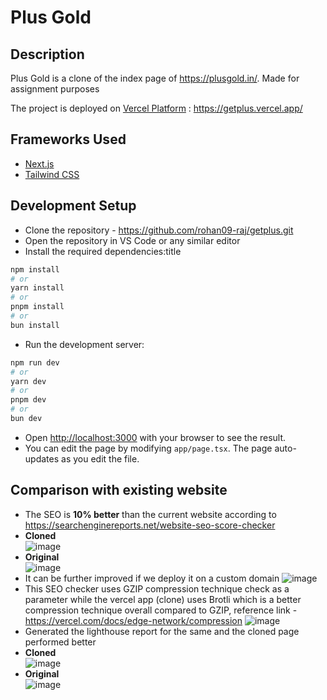 # Plus Gold
## Description
Plus Gold is a clone of the index page of https://plusgold.in/. Made for assignment purposes

The project is deployed on [Vercel Platform](https://vercel.com/new?utm_medium=default-template&filter=next.js&utm_source=create-next-app&utm_campaign=create-next-app-readme) : https://getplus.vercel.app/

## Frameworks Used
- [Next.js](https://nextjs.org/)
- [Tailwind CSS](https://tailwindcss.com/)

## Development Setup
- Clone the repository - https://github.com/rohan09-raj/getplus.git
- Open the repository in VS Code or any similar editor
- Install the required dependencies:title
```bash
npm install
# or
yarn install
# or
pnpm install
# or
bun install
```
- Run the development server:

```bash
npm run dev
# or
yarn dev
# or
pnpm dev
# or
bun dev
```
- Open [http://localhost:3000](http://localhost:3000) with your browser to see the result.
- You can edit the page by modifying `app/page.tsx`. The page auto-updates as you edit the file.

## Comparison with existing website
- The SEO is **10% better** than the current website according to https://searchenginereports.net/website-seo-score-checker
- **Cloned**                                            
![image](https://github.com/rohan09-raj/getplus/assets/78433013/6e3cf863-7ba3-4a97-aece-d24e77c6b387)
- **Original**                                                 
![image](https://github.com/rohan09-raj/getplus/assets/78433013/b018bf60-9050-4b48-bf5d-ebc1d0ea06ce)
- It can be further improved if we deploy it on a custom domain
![image](https://github.com/rohan09-raj/getplus/assets/78433013/81ab41a6-8954-4bd4-b907-6e29ef35d1d5)
- This SEO checker uses GZIP compression technique check as a parameter while the vercel app (clone) uses Brotli which is a better compression technique overall compared to GZIP, reference link - https://vercel.com/docs/edge-network/compression
![image](https://github.com/rohan09-raj/getplus/assets/78433013/3d678872-9792-41f0-91a3-afe7b602c784)
- Generated the lighthouse report for the same and the cloned page performed better
- **Cloned**                                         
![image](https://github.com/rohan09-raj/getplus/assets/78433013/224e4444-2611-4319-b4e5-d69f3327a0d7)
- **Original**                                                                  
![image](https://github.com/rohan09-raj/getplus/assets/78433013/0a8fb02e-e960-48eb-b5f7-ebda4a81fe6d)


